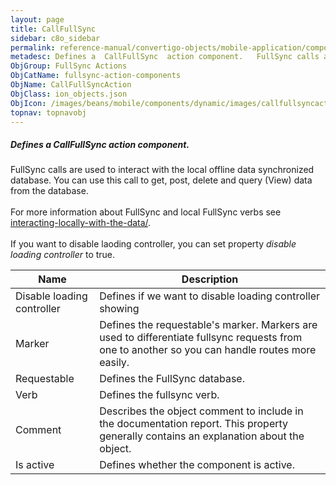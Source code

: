 ```yaml
---
layout: page
title: CallFullSync
sidebar: c8o_sidebar
permalink: reference-manual/convertigo-objects/mobile-application/components/fullsync-action-components/callfullsync/
metadesc: Defines a  CallFullSync  action component.   FullSync calls are used to interact with the local offline data synchronized database. You can use this c
ObjGroup: FullSync Actions
ObjCatName: fullsync-action-components
ObjName: CallFullSyncAction
ObjClass: ion_objects.json
ObjIcon: /images/beans/mobile/components/dynamic/images/callfullsyncaction_color_32x32.png
topnav: topnavobj
---
```

##### Defines a <i>CallFullSync</i> action component. <br/>

 FullSync calls are used to interact with the local offline data synchronized database. You can use this call to get, post, delete and query (View) data from the database.<br/>
<br/>
For more information about FullSync and local FullSync verbs see <a target='_blank' href='https://www.convertigo.com/document/latest/reference-manual/convertigo-full-sync-architecture/interacting-locally-with-the-data/'>interacting-locally-with-the-data/</a>. <br/>
<br/>
 If you want to disable laoding controller, you can set property <i>disable loading controller</i> to true.

Name | Description 
--- | ---
Disable loading controller | Defines if we want to disable loading controller showing
Marker | Defines the requestable's marker. Markers are used to differentiate fullsync requests from one to another so you can handle routes more easily.
Requestable | Defines the FullSync database.
Verb | Defines the fullsync verb.
Comment | Describes the object comment to include in the documentation report.  This property generally contains an explanation about the object. 
Is active | Defines whether the component is active. 


